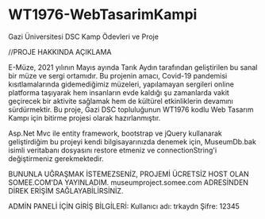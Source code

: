 # WT1976-WebTasarimKampi
 Gazi Üniversitesi DSC Kamp Ödevleri ve Proje
 
//PROJE HAKKINDA AÇIKLAMA

E-Müze, 2021 yılının Mayıs ayında Tarık Aydın tarafından geliştirilen bu sanal bir müze ve sergi ortamıdır. 
Bu projenin amacı, Covid-19 pandemisi kısıtlamalarında gidemediğimiz müzeleri, yapılamayan sergileri online platforma taşıyarak
hem insanların evde kaldığı şu zamanlarda vakit geçirecek bir aktivite sağlamak hem de kültürel etkinliklerin devamını sürdürmektir. 
Bu proje, Gazi DSC topluluğunun WT1976 kodlu Web Tasarım Kampı için bitirme projesi olarak hazırlanmıştır.

Asp.Net Mvc ile entity framework, bootstrap ve jQuery kullanarak geliştirdiğim bu projeyi kendi bilgisayarınızda denemek için,
MuseumDb.bak isimli veritabanı dosyasını restore etmeniz ve connectionString'i değiştirmeniz gerekmektedir.

BUNUNLA UĞRAŞMAK İSTEMEZSENİZ, PROJEMİ ÜCRETSİZ HOST OLAN SOMEE.COM'DA YAYINLADIM. 
museumproject.somee.com ADRESİNDEN DİREK ERİŞİM SAĞLAYABİLİRSİNİZ.

ADMİN PANELİ İÇİN GİRİŞ BİLGİLERİ:
Kullanıcı adı: trkaydn  Şifre: 12345 
